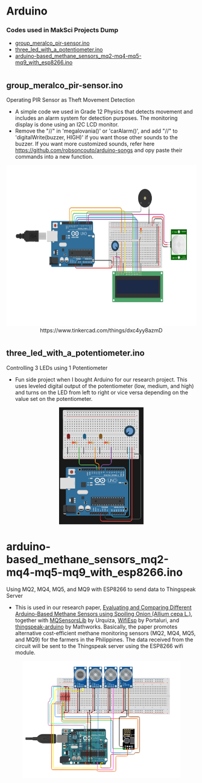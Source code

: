 # Arduino

<h3> Codes used in MakSci Projects Dump </h3>

 - [group_meralco_pir-sensor.ino](#a-title)
 - [three_led_with_a_potentiometer.ino](#b-title)
 - [arduino-based_methane_sensors_mq2-mq4-mq5-mq9_with_esp8266.ino](#c-title)

# <h2 id = "#a-title">group_meralco_pir-sensor.ino</h2>

Operating PIR Sensor as Theft Movement Detection
 - A simple code we used in Grade 12 Physics that detects movement and includes an alarm system for detection purposes. The monitoring display is done using an I2C LCD monitor.
 - Remove the "//" in 'megalovania()' or 'carAlarm()', and add "//" to 'digitalWrite(buzzer, HIGH)' if you want those other sounds to the buzzer. If you want more customized sounds, refer here https://github.com/robsoncouto/arduino-songs and opy paste their commands into a new function.

<p align = "center">
 <img src = "images/pir_sensor_circuit.png" height = 425 weight = 153 />
 https://www.tinkercad.com/things/dxc4yy8azmD
</p>



# <h2 id = "#b-title">three_led_with_a_potentiometer.ino</h2>

Controlling 3 LEDs using 1 Potentiometer
 - Fun side project when I bought Arduino for our research project. This uses leveled digital output of the potentiometer (low, medium, and high) and turns on the LED from left to right or vice versa depending on the value set on the potentiometer.

<p align = "center">
 <img src = "images/arduino_circuit_potentiometer_three_leds.png" height = 309 weight = 542 />
</p>



# arduino-based_methane_sensors_mq2-mq4-mq5-mq9_with_esp8266.ino <c id = "#c-title"/>

Using MQ2, MQ4, MQ5, and MQ9 with ESP8266 to send data to Thingspeak Server
 - This is used in our research paper, [Evaluating and Comparing Different Arduino-Based Methane Sensors using Spoiling Onion (Allium cepa L.)]([url](https://docs.google.com/document/d/1bd7KA3-1UeMmHvmkyl4WGBPQK_WAW5VLMbpckR7bOJg/edit)https://docs.google.com/document/d/1bd7KA3-1UeMmHvmkyl4WGBPQK_WAW5VLMbpckR7bOJg/edit), together with [MQSensorsLib]([url](https://github.com/miguel5612/MQSensorsLib)https://github.com/miguel5612/MQSensorsLib) by Urquiza, [WifiEsp]([url](https://github.com/bportaluri/WiFiEsp)https://github.com/bportaluri/WiFiEsp) by Portaluri, and [thingspeak-arduino]([url](https://github.com/mathworks/thingspeak-arduino)https://github.com/mathworks/thingspeak-arduino) by Mathworks. Basically, the paper promotes alternative cost-efficient methane monitoring sensors (MQ2, MQ4, MQ5, and MQ9) for the farmers in the Philippines. The data received from the circuit will be sent to the Thingspeak server using the ESP8266 wifi module.

<p align = "center">
 <img src = "images/research_circuit.png" height = 309 weight = 542 />
</p>




